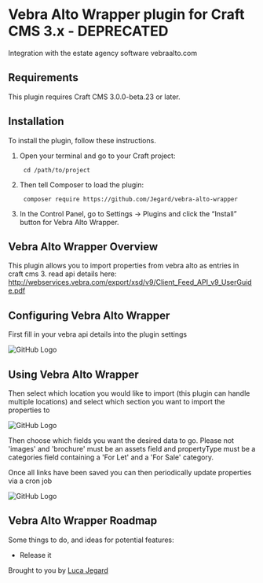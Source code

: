 # Vebra Alto Wrapper plugin for Craft CMS 3.x - DEPRECATED

Integration with the estate agency software vebraalto.com

## Requirements

This plugin requires Craft CMS 3.0.0-beta.23 or later.

## Installation

To install the plugin, follow these instructions.

1. Open your terminal and go to your Craft project:

        cd /path/to/project

2. Then tell Composer to load the plugin:

        composer require https://github.com/Jegard/vebra-alto-wrapper

3. In the Control Panel, go to Settings → Plugins and click the “Install” button for Vebra Alto Wrapper.

## Vebra Alto Wrapper Overview

This plugin allows you to import properties from vebra alto as entries in craft cms 3.
read api details here: http://webservices.vebra.com/export/xsd/v9/Client_Feed_API_v9_UserGuide.pdf

## Configuring Vebra Alto Wrapper

First fill in your vebra api details into the plugin settings

![GitHub Logo](/resources/img/step1.jpg)

## Using Vebra Alto Wrapper

Then select which location you would like to import (this plugin can handle multiple locations) and select which section you want to import the properties to

![GitHub Logo](/resources/img/step2.jpg)

Then choose which fields you want the desired data to go. Please not 'images' and 'brochure' must be an assets field and propertyType must be a categories field containing a 'For Let' and a 'For Sale' category.

Once all links have been saved you can then periodically update properties via a cron job

![GitHub Logo](/resources/img/step3.jpg)

## Vebra Alto Wrapper Roadmap

Some things to do, and ideas for potential features:

* Release it

Brought to you by [Luca Jegard](https://github.com/Jegard)

